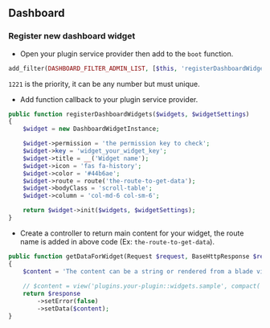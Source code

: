 ## Dashboard

### Register new dashboard widget

- Open your plugin service provider then add to the `boot` function.

```php
add_filter(DASHBOARD_FILTER_ADMIN_LIST, [$this, 'registerDashboardWidgets'], 1221, 2);
```

`1221` is the priority, it can be any number but must unique.

- Add function callback to your plugin service provider.

```php
public function registerDashboardWidgets($widgets, $widgetSettings)
{
    $widget = new DashboardWidgetInstance;

    $widget->permission = 'the permission key to check';
    $widget->key = 'widget_your_widget_key';
    $widget->title = __('Widget name');
    $widget->icon = 'fas fa-history';
    $widget->color = '#44b6ae';
    $widget->route = route('the-route-to-get-data');
    $widget->bodyClass = 'scroll-table';
    $widget->column = 'col-md-6 col-sm-6';

    return $widget->init($widgets, $widgetSettings);
}
```

- Create a controller to return main content for your widget, the route name is added in above code (Ex: `the-route-to-get-data`).

```php
public function getDataForWidget(Request $request, BaseHttpResponse $response)
{
    $content = 'The content can be a string or rendered from a blade view';
    
    // $content = view('plugins.your-plugin::widgets.sample', compact('data'))->render()
    return $response
        ->setError(false)
        ->setData($content);
}
```
